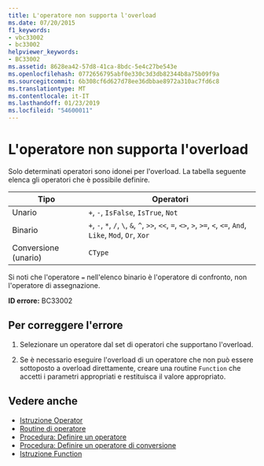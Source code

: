 ```yaml
---
title: L'operatore non supporta l'overload
ms.date: 07/20/2015
f1_keywords:
- vbc33002
- bc33002
helpviewer_keywords:
- BC33002
ms.assetid: 8628ea42-57d8-41ca-8bdc-5e4c27be543e
ms.openlocfilehash: 0772656795abf0e330c3d3db82344b8a75b09f9a
ms.sourcegitcommit: 6b308cf6d627d78ee36dbbae8972a310ac7fd6c8
ms.translationtype: MT
ms.contentlocale: it-IT
ms.lasthandoff: 01/23/2019
ms.locfileid: "54600011"
---
```

# <a name="operator-is-not-overloadable"></a>L'operatore non supporta l'overload
Solo determinati operatori sono idonei per l'overload. La tabella seguente elenca gli operatori che è possibile definire.  
  
|Tipo|Operatori|  
|----------|---------------|  
|Unario|`+`, `-`, `IsFalse`, `IsTrue`, `Not`|  
|Binario|`+`, `-`, `*`, `/`, `\`, `&`, `^`, `>>`, `<<`, `=`, `<>`, `>`, `>=`, `<`, `<=`, `And`, `Like`, `Mod`, `Or`, `Xor`|  
|Conversione (unario)|`CType`|  
  
 Si noti che l'operatore `=` nell'elenco binario è l'operatore di confronto, non l'operatore di assegnazione.  
  
 **ID errore:** BC33002  
  
## <a name="to-correct-this-error"></a>Per correggere l'errore  
  
1.  Selezionare un operatore dal set di operatori che supportano l'overload.  
  
2.  Se è necessario eseguire l'overload di un operatore che non può essere sottoposto a overload direttamente, creare una routine `Function` che accetti i parametri appropriati e restituisca il valore appropriato.  
  
## <a name="see-also"></a>Vedere anche
- [Istruzione Operator](../../visual-basic/language-reference/statements/operator-statement.md)
- [Routine di operatore](../../visual-basic/programming-guide/language-features/procedures/operator-procedures.md)
- [Procedura: Definire un operatore](../../visual-basic/programming-guide/language-features/procedures/how-to-define-an-operator.md)
- [Procedura: Definire un operatore di conversione](../../visual-basic/programming-guide/language-features/procedures/how-to-define-a-conversion-operator.md)
- [Istruzione Function](../../visual-basic/language-reference/statements/function-statement.md)
